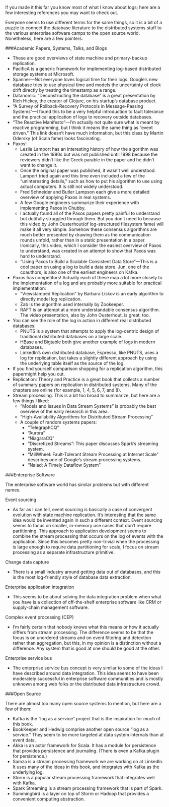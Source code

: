 If you made it this far you know most of what I know about logs; here are a few interesting references you may want to check out. 

Everyone seems to use different terms for the same things, so it is a bit of a puzzle to connect the database literature to the distributed systems stuff to the various enterprise software camps to the open source world. Nonetheless, here are a few pointers.

###Academic Papers, Systems, Talks, and Blogs

- These are good overviews of state machine and primary-backup replication.
- PacificA is a generic framework for implementing log-based distributed storage systems at Microsoft.
- Spanner—Not everyone loves logical time for their logs. Google’s new database tries to use physical time and models the uncertainty of clock drift directly by treating the timestamp as a range.
- Datanomic: “Deconstructing the database” is a great presentation by Rich Hickey, the creator of Clojure, on his startup’s database product.
- “A Survey of Rollback-Recovery Protocols in Message-Passing Systems“—I found this to be a very helpful introduction to fault tolerance and the practical application of logs to recovery outside databases.
- “The Reactive Manifesto”—I’m actually not quite sure what is meant by reactive programming, but I think it means the same thing as “event driven.” This link doesn’t have much information, but this class by Martin Odersky (of Scala fame) looks fascinating.
- Paxos!
  - Leslie Lamport has an interesting history of how the algorithm was created in the 1980s but was not published until 1998 because the reviewers didn’t like the Greek parable in the paper and he didn’t want to change it.
  - Once the original paper was published, it wasn’t well understood. Lamport tried again and this time even included a few of the “uninteresting details,” such as how to put his algorithm to use using actual computers. It is still not widely understood.
  - Fred Schneider and Butler Lampson each give a more detailed overview of applying Paxos in real systems.
  - A few Google engineers summarize their experience with implementing Paxos in Chubby.
  - I actually found all of the Paxos papers pretty painful to understand but dutifully struggled through them. But you don’t need to because this video by John Ousterhout(of log-structured filesystem fame) will make it all very simple. Somehow these consensus algorithms are much better presented by drawing them as the communication rounds unfold, rather than in a static presentation in a paper. Ironically, this video, which I consider the easiest overview of Paxos to understand, was created in an attempt to show that Paxos was hard to understand.
  - “Using Paxos to Build a Scalable Consistent Data Store”—This is a cool paper on using a log to build a data store. Jun, one of the coauthors, is also one of the earliest engineers on Kafka.
- Paxos has competitors! Actually each of these map a lot more closely to the implementation of a log and are probably more suitable for practical implementation:
  - “Viewstamped Replication” by Barbara Liskov is an early algorithm to directly model log replication.
  - Zab is the algorithm used internally by Zookeeper.
  - RAFT is an attempt at a more understandable consensus algorithm. The video presentation, also by John Ousterhout, is great, too.
- You can see the role of the log in action in different real distributed databases:
  - PNUTS is a system that attempts to apply the log-centric design of traditional distributed databases on a large scale.
  - HBase and Bigtable both give another example of logs in modern databases.
  - LinkedIn’s own distributed database, Espresso, like PNUTS, uses a log for replication, but takes a slightly   different approach by using the underlying table itself as the source of the log.  
- If you find yourself comparison shopping for a replication algorithm, this papermight help you out.
- Replication: Theory and Practice is a great book that collects a number of summary papers on replication in distributed systems. Many of the chapters are online (for example, 1, 4, 5, 6, 7, and 8).
- Stream processing. This is a bit too broad to summarize, but here are a few things I liked:  
  - “Models and Issues in Data Stream Systems” is probably the best overview of the early research in this area.
  - “High-Availability Algorithms for Distributed Stream Processing”
  - A couple of random systems papers:
    - “TelegraphCQ”
    - “Aurora”
    - “NiagaraCQ”
    - “Discretized Streams”: This paper discusses Spark’s streaming system.
    - “MillWheel: Fault-Tolerant Stream Processing at Internet Scale” describes one of Google’s stream processing systems.
    - “Naiad: A Timely Dataflow System”
    
###Enterprise Software

The enterprise software world has similar problems but with different names.

Event sourcing

- As far as I can tell, event sourcing is basically a case of convergent evolution with state machine replication. It’s interesting that the same idea would be invented again in such a different context. Event sourcing seems to focus on smaller, in-memory use cases that don’t require partitioning. This approach to application development seems to combine the stream processing that occurs on the log of events with the application. Since this becomes pretty non-trivial when the processing is large enough to require data partitioning for scale, I focus on stream processing as a separate infrastructure primitive.

Change data capture

- There is a small industry around getting data out of databases, and this is the most log-friendly style of database data extraction.

Enterprise application integration

- This seems to be about solving the data integration problem when what you have is a collection of off-the-shelf enterprise software like CRM or supply-chain management software.

Complex event processing (CEP)
- I’m fairly certain that nobody knows what this means or how it actually differs from stream processing. The difference seems to be that the focus is on unordered streams and on event filtering and detection rather than aggregation, but this, in my opinion is a distinction without a difference. Any system that is good at one should be good at the other.

Enterprise service bus
- The enterprise service bus concept is very similar to some of the ideas I have described around data integration. This idea seems to have been moderately successful in enterprise software communities and is mostly unknown among web folks or the distributed data infrastructure crowd.

###Open Source

There are almost too many open source systems to mention, but here are a few of them:
- Kafka is the “log as a service” project that is the inspiration for much of this book.
- BookKeeper and Hedwig comprise another open source “log as a service.” They seem to be more targeted at data system internals than at event data.
- Akka is an actor framework for Scala. It has a module for persistence that provides persistence and journaling. (There is even a Kafka plugin for persistence.)
- Samza is a stream processing framework we are working on at LinkedIn. It uses many of the ideas in this book, and integrates with Kafka as the underlying log.
- Storm is a popular stream processing framework that integrates well with Kafka.
- Spark Streaming is a stream processing framework that is part of Spark.
- Summingbird is a layer on top of Storm or Hadoop that provides a convenient computing abstraction.
